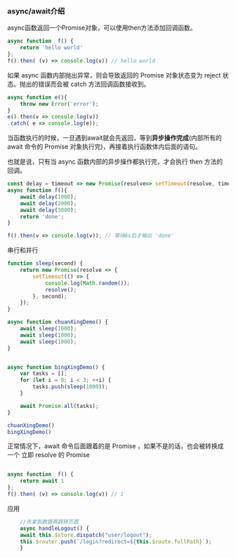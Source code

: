 ### async/await介绍
async函数返回一个Promise对象，可以使用then方法添加回调函数。

```javascript
async function  f() {
    return 'hello world'
};
f().then( (v) => console.log(v)) // hello world

```

如果 async 函数内部抛出异常，则会导致返回的 Promise 对象状态变为 reject 状态。抛出的错误而会被 catch 方法回调函数接收到。

```javascript
async function e(){
    throw new Error('error');
}
e().then(v => console.log(v))
.catch( e => console.log(e));
```


当函数执行的时候，一旦遇到await就会先返回，等到**异步操作完成**(内部所有的 await 命令的 Promise 对象执行完)，再接着执行函数体内后面的语句。

也就是说，只有当 async 函数内部的异步操作都执行完，才会执行 then 方法的回调。


```javascript
const delay = timeout => new Promise(resolve=> setTimeout(resolve, timeout));
async function f(){
    await delay(1000);
    await delay(2000);
    await delay(3000);
    return 'done';
}

f().then(v => console.log(v)); // 等待6s后才输出 'done'
```
串行和并行

```javascript
function sleep(second) {
    return new Promise(resolve => {
        setTimeout(() => {
            console.log(Math.random());
            resolve();
        }, second);
    });
}

async function chuanXingDemo() {
    await sleep(1000);
    await sleep(1000);
    await sleep(1000);
}


async function bingXingDemo() {
    var tasks = [];
    for (let i = 0; i < 3; ++i) {
        tasks.push(sleep(1000));
    }

    await Promise.all(tasks);
}

chuanXingDemo()
bingXingDemo()

```



正常情况下，await 命令后面跟着的是 Promise ，如果不是的话，也会被转换成一个 立即 resolve 的 Promise

```javascript

async function  f() {
    return await 1
};
f().then( (v) => console.log(v)) // 1
```

应用
```javascript
    //先拿到数据再跳转页面
    async handleLogout() {
    await this.$store.dispatch("user/logout");
    this.$router.push(`/login?redirect=${this.$route.fullPath}`);
    }

```
